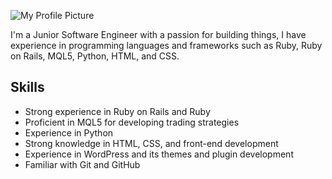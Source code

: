 ![My Profile Picture](https://avatars.githubusercontent.com/mitchell-917)

I'm a Junior Software Engineer with a passion for building things, I have experience in programming languages and frameworks such as Ruby, Ruby on Rails, MQL5, Python, HTML, and CSS.

## Skills
- Strong experience in Ruby on Rails and Ruby
- Proficient in MQL5 for developing trading strategies
- Experience in Python
- Strong knowledge in HTML, CSS, and front-end development
- Experience in WordPress and its themes and plugin development
- Familiar with Git and GitHub
